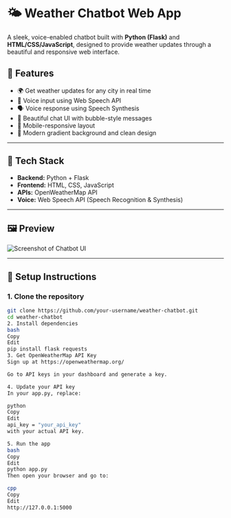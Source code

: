 # 🌤️ Weather Chatbot Web App

A sleek, voice-enabled chatbot built with **Python (Flask)** and **HTML/CSS/JavaScript**, designed to provide weather updates through a beautiful and responsive web interface.

## 🚀 Features

- 🌍 Get weather updates for any city in real time
- 🎤 Voice input using Web Speech API
- 🗣️ Voice response using Speech Synthesis
- 💬 Beautiful chat UI with bubble-style messages
- 📱 Mobile-responsive layout
- 🌈 Modern gradient background and clean design

---

## 🧰 Tech Stack

- **Backend:** Python + Flask
- **Frontend:** HTML, CSS, JavaScript
- **APIs:** OpenWeatherMap API
- **Voice:** Web Speech API (Speech Recognition & Synthesis)

---

## 🖼️ Preview

![Screenshot of Chatbot UI](screenshot.png) <!-- Add your screenshot and rename accordingly -->

---

## 🔧 Setup Instructions

### 1. Clone the repository
```bash
git clone https://github.com/your-username/weather-chatbot.git
cd weather-chatbot
2. Install dependencies
bash
Copy
Edit
pip install flask requests
3. Get OpenWeatherMap API Key
Sign up at https://openweathermap.org/

Go to API keys in your dashboard and generate a key.

4. Update your API key
In your app.py, replace:

python
Copy
Edit
api_key = "your_api_key"
with your actual API key.

5. Run the app
bash
Copy
Edit
python app.py
Then open your browser and go to:

cpp
Copy
Edit
http://127.0.0.1:5000
